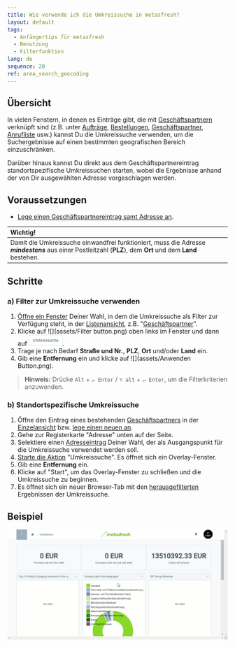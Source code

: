 ```yaml
---
title: Wie verwende ich die Umkreissuche in metasfresh?
layout: default
tags:
  - Anfängertips für metasfresh
  - Benutzung
  - Filterfunktion
lang: de
sequence: 20
ref: area_search_geocoding
---
```


## Übersicht
In vielen Fenstern, in denen es Einträge gibt, die mit [Geschäftspartnern](Neuer_Geschaeftspartner) verknüpft sind (z.B. unter [Aufträge](Auftrag_erfassen), [Bestellungen](Bestellung_erfassen), [Geschäftspartner](Neuer_Geschaeftspartner), [Anrufliste](Anrufplanung_mittels_Anruflisten) usw.) kannst Du die Umkreissuche verwenden, um die Suchergebnisse auf einen bestimmten geografischen Bereich einzuschränken.

Darüber hinaus kannst Du direkt aus dem Geschäftspartnereintrag standortspezifische Umkreissuchen starten, wobei die Ergebnisse anhand der von Dir ausgewählten Adresse vorgeschlagen werden.

## Voraussetzungen
- [Lege einen Geschäftspartnereintrag samt Adresse an](Adresse_erfassen_Tab).

| **Wichtig!** |
| :--- |
| Damit die Umkreissuche einwandfrei funktioniert, muss die Adresse ***mindestens*** aus einer Postleitzahl (**PLZ**), dem **Ort** und dem **Land** bestehen. |

## Schritte

### a) Filter zur Umkreissuche verwenden
1. [Öffne ein Fenster](Menu) Deiner Wahl, in dem die Umkreissuche als Filter zur Verfügung steht, in der [Listenansicht](Ansichten), z.B. "[Geschäftspartner](Menu)".
1. Klicke auf ![](assets/Filter button.png) oben links im Fenster und dann auf ![](assets/Filter_Umkreissuche.png).
1. Trage je nach Bedarf **Straße und Nr.**, **PLZ**, **Ort** und/oder **Land** ein.
1. Gib eine **Entfernung** ein und klicke auf ![](assets/Anwenden Button.png).
 >**Hinweis:** Drücke `Alt` + `↵ Enter` / `⌥ alt` + `↵ Enter`, um die Filterkriterien anzuwenden.

### b) Standortspezifische Umkreissuche
1. Öffne den Eintrag eines bestehenden [Geschäftspartners](Menu) in der [Einzelansicht](Ansichten) bzw. [lege einen neuen an](Neuer_Geschaeftspartner).
1. Gehe zur Registerkarte "Adresse" unten auf der Seite.
1. Selektiere einen [Adresseintrag](Adresse_erfassen_Tab) Deiner Wahl, der als Ausgangspunkt für  die Umkreissuche verwendet werden soll.
1. [Starte die Aktion](AktionStarten) "Umkreissuche". Es öffnet sich ein Overlay-Fenster.
1. Gib eine **Entfernung** ein.
1. Klicke auf "Start", um das Overlay-Fenster zu schließen und die Umkreissuche zu beginnen.
1. Es öffnet sich ein neuer Browser-Tab mit den [herausgefilterten](Filterfunktion) Ergebnissen der Umkreissuche.

## Beispiel
![](assets/Umkreissuche_Geocoding.gif)
